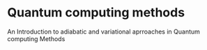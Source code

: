 # Quantum computing methods
An Introduction to adiabatic and variational aprroaches in Quantum computing Methods
